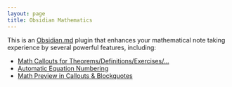 ```yaml
---
layout: page
title: Obsidian Mathematics
---
```


This is an [Obsidian.md](https://obsidian.md/) plugin that enhances your mathematical note taking experience by several powerful features, including:

- [Math Callouts for Theorems/Definitions/Exercises/...](math-callouts)
- [Automatic Equation Numbering](equation-number)
- [Math Preview in Callouts & Blockquotes](math-preview)
